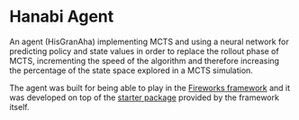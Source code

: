 # Hanabi Agent

An agent (HisGranAha) implementing MCTS and using a neural network for predicting policy and state
values in order to replace the rollout phase of MCTS, incrementing the speed of the algorithm and
therefore increasing the percentage of the state space explored in a MCTS simulation.

The agent was built for being able to play in the [Fireworks framework](https://git.fossgalaxy.com/iggi/hanabi)
and it was developed on top of the [starter package](http://hanabi.fosslab.uk/) provided by the
framework itself.
